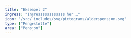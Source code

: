 ```yaml
---
title: "Eksempel 2"
ingress: "Ingressssssssssss her …"
icon: "/src/_includes/svg/pictograms/alderspensjon.svg"
type: ["Pengestøtte"]
area: ["Pensjon"]
---
```

